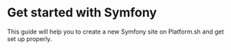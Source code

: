 # Get started with Symfony

This guide will help you to create a new Symfony site on Platform.sh and get set up properly.